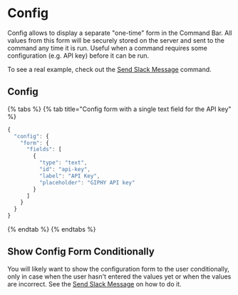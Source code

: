 # Config

Config allows to display a separate "one-time" form in the Command Bar. All values from this form will be securely stored on the server and sent to the command any time it is run. Useful when a command requires some configuration \(e.g. API key\) before it can be run. 

To see a real example, check out the [Send Slack Message](../command-tutorials/send-slack-message.md) command.

## Config

{% tabs %}
{% tab title="Config form with a single text field for the API key" %}
```javascript
{
  "config": {
    "form": {
      "fields": [
        {
          "type": "text",
          "id": "api-key",
          "label": "API Key",
          "placeholder": "GIPHY API key"
        }
      ]
    }
  }
}
```
{% endtab %}
{% endtabs %}

## Show Config Form Conditionally

You will likely want to show the configuration form to the user conditionally, only in case when the user hasn't entered the values yet or when the values are incorrect. See the [Send Slack Message](../command-tutorials/send-slack-message.md) on how to do it.

